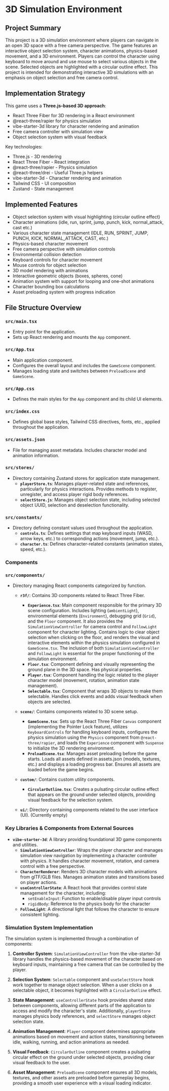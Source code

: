 # 3D Simulation Environment

## Project Summary

This project is a 3D simulation environment where players can navigate in an open 3D space with a free camera perspective. The game features an interactive object selection system, character animations, physics-based movement, and a 3D environment. Players can control the character using keyboard to move around and use mouse to select various objects in the scene. Selected objects are highlighted with a circular outline effect. This project is intended for demonstrating interactive 3D simulations with an emphasis on object selection and free camera control.

## Implementation Strategy

This game uses a **Three.js-based 3D approach**:

- React Three Fiber for 3D rendering in a React environment
- @react-three/rapier for physics simulation
- vibe-starter-3d library for character rendering and animation
- Free camera controller with simulation view
- Object selection system with visual feedback

Key technologies:

- Three.js - 3D rendering
- React Three Fiber - React integration
- @react-three/rapier - Physics simulation
- @react-three/drei - Useful Three.js helpers
- vibe-starter-3d - Character rendering and animation
- Tailwind CSS - UI composition
- Zustand - State management

## Implemented Features

- Object selection system with visual highlighting (circular outline effect)
- Character animations (idle, run, sprint, jump, punch, kick, normal_attack, cast etc.)
- Various character state management (IDLE, RUN, SPRINT, JUMP, PUNCH, KICK, NORMAL_ATTACK, CAST, etc.)
- Physics-based character movement
- Free camera perspective with simulation controls
- Environmental collision detection
- Keyboard controls for character movement
- Mouse controls for object selection
- 3D model rendering with animations
- Interactive geometric objects (boxes, spheres, cone)
- Animation system with support for looping and one-shot animations
- Character bounding box calculations
- Asset preloading system with progress indication

## File Structure Overview

### `src/main.tsx`

- Entry point for the application.
- Sets up React rendering and mounts the `App` component.

### `src/App.tsx`

- Main application component.
- Configures the overall layout and includes the `GameScene` component.
- Manages loading state and switches between `PreloadScene` and `GameScene`.

### `src/App.css`

- Defines the main styles for the `App` component and its child UI elements.

### `src/index.css`

- Defines global base styles, Tailwind CSS directives, fonts, etc., applied throughout the application.

### `src/assets.json`

- File for managing asset metadata. Includes character model and animation information.

### `src/stores/`

- Directory containing Zustand stores for application state management.
  - **`playerStore.ts`**: Manages player-related state and references, particularly for physics interactions. Provides methods to register, unregister, and access player rigid body references.
  - **`selectStore.js`**: Manages object selection state, including selected object UUID, selection and deselection functionality.

### `src/constants/`

- Directory defining constant values used throughout the application.
  - **`controls.ts`**: Defines settings that map keyboard inputs (WASD, arrow keys, etc.) to corresponding actions (movement, jump, etc.).
  - **`character.ts`**: Defines character-related constants (animation states, speed, etc.).

### Components

### `src/components/`

- Directory managing React components categorized by function.

  - **`r3f/`**: Contains 3D components related to React Three Fiber.

    - **`Experience.tsx`**: Main component responsible for the primary 3D scene configuration. Includes lighting (`ambientLight`), environmental elements (`Environment`), debugging grid (`Grid`), and the `Floor` component. It also provides the `SimulationViewController` for camera control and `FollowLight` component for character lighting. Contains logic to clear object selection when clicking on the floor, and renders the visual and interactive elements within the physics simulation configured in `GameScene.tsx`. The inclusion of both `SimulationViewController` and `FollowLight` is essential for the proper functioning of the simulation environment.
    - **`Floor.tsx`**: Component defining and visually representing the ground plane in the 3D space. Has physical properties.
    - **`Player.tsx`**: Component handling the logic related to the player character model (movement, rotation, animation state management).
    - **`Selectable.tsx`**: Component that wraps 3D objects to make them selectable. Handles click events and adds visual feedback when objects are selected.

  - **`scene/`**: Contains components related to 3D scene setup.

    - **`GameScene.tsx`**: Sets up the React Three Fiber `Canvas` component (implementing the Pointer Lock feature), utilizes `KeyboardControls` for handling keyboard inputs, configures the physics simulation using the `Physics` component from `@react-three/rapier`, and loads the `Experience` component with `Suspense` to initialize the 3D rendering environment.
    - **`PreloadScene.tsx`**: Manages asset preloading before the game starts. Loads all assets defined in assets.json (models, textures, etc.) and displays a loading progress bar. Ensures all assets are loaded before the game begins.

  - **`custom/`**: Contains custom utility components.

    - **`CircularOutline.tsx`**: Creates a pulsating circular outline effect that appears on the ground under selected objects, providing visual feedback for the selection system.

  - **`ui/`**: Directory containing components related to the user interface (UI). (Currently empty)

### Key Libraries & Components from External Sources

- **`vibe-starter-3d`**: A library providing foundational 3D game components and utilities.
  - **`SimulationViewController`**: Wraps the player character and manages simulation view navigation by implementing a character controller with physics. It handles character movement, rotation, and camera control with a free perspective.
  - **`CharacterRenderer`**: Renders 3D character models with animations from glTF/GLB files. Manages animation states and transitions based on player actions.
  - **`useControllerState`**: A React hook that provides control state management for the character, including:
    - `setEnableInput`: Function to enable/disable player input controls
    - `rigidBody`: Reference to the physics body for the character
  - **`FollowLight`**: A directional light that follows the character to ensure consistent lighting.

### Simulation System Implementation

The simulation system is implemented through a combination of components:

1. **Controller System**: `SimulationViewController` from the vibe-starter-3d library handles the physics-based movement of the character based on keyboard inputs, maintaining a free camera that can be controlled by the player.

2. **Selection System**: `Selectable` component and `useSelectStore` hook work together to manage object selection. When a user clicks on a selectable object, it becomes highlighted with a `CircularOutline` effect.

3. **State Management**: `useControllerState` hook provides shared state between components, allowing different parts of the application to access and modify the character's state. Additionally, `playerStore` manages physics body references, and `selectStore` manages object selection state.

4. **Animation Management**: `Player` component determines appropriate animations based on movement and action states, transitioning between idle, walking, running, and action animations as needed.

5. **Visual Feedback**: `CircularOutline` component creates a pulsating circular effect on the ground under selected objects, providing clear visual feedback to the user.

6. **Asset Management**: `PreloadScene` component ensures all 3D models, textures, and other assets are preloaded before gameplay begins, providing a smooth user experience with a visual loading indicator.
